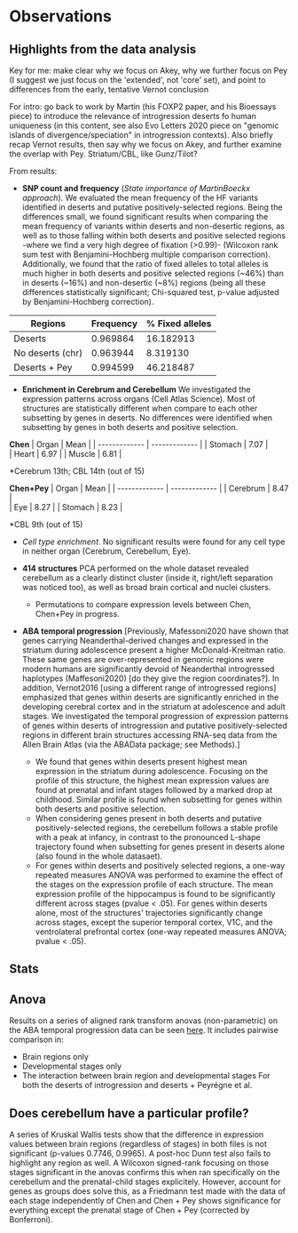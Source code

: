 # Observations
## Highlights from the data analysis
Key for me: make clear why we focus on Akey, why we further focus on Pey (I suggest we just focus on the 'extended', not 'core' set), and point to differences from the early, tentative Vernot conclusion

For intro: go back to work by Martin (his FOXP2 paper, and his Bioessays piece) to introduce the relevance of introgression deserts fo human uniqueness (in this content, see also Evo Letters 2020 piece on "genomic islands of divergence/speciation" in introgression contexts). Also briefly recap Vernot results, then say why we focus on Akey, and further examine the overlap with Pey. Striatum/CBL, like Gunz/Tilot?

From results:

- **SNP count and frequency** (*State importance of MartinBoeckx approach*). We evaluated the mean frequency of the HF variants identified in deserts and putative positively-selected regions. Being the differences small, we found significant results when comparing the mean frequency of variants within deserts and non-desertic regions, as well as to those falling within both deserts and positive selected regions -where we find a very high degree of fixation (>0.99)- (Wilcoxon rank sum test with Benjamini-Hochberg multiple comparison correction). Additionally, we found that the ratio of fixed alleles to total alleles is much higher in both deserts and positive selected regions (~46%) than in deserts (~16%) and non-desertic (~8%) regions (being all these differences statistically significant; Chi-squared test, p-value adjusted by Benjamini-Hochberg correction).

| Regions  | Frequency | % Fixed alleles |
| ------------- | ------------- | ------------- |
| Deserts  | 0.969864  |  16.182913  |
| No deserts (chr)  | 0.963944  | 8.319130  |
| Deserts + Pey  | 0.994599  | 46.218487  |


- **Enrichment in Cerebrum and Cerebellum** We investigated the expression patterns across organs (Cell Atlas Science). Most of structures are statistically different when compare to each other subsetting by genes in deserts. No differences were identified when subsetting by genes in both deserts and positive selection.

**Chen**
| Organ  | Mean | 
| ------------- | ------------- | 
| Stomach  | 7.07  |  
| Heart  | 6.97  |
| Muscle  | 6.81 | 

*Cerebrum 13th; CBL 14th (out of 15)

**Chen+Pey**
| Organ | Mean | 
| ------------- | ------------- | 
| Cerebrum  | 8.47  |  
| Eye  | 8.27  |
| Stomach  | 8.23 | 

*CBL 9th (out of 15)

  + *Cell type enrichment*. No significant results were found for any cell type in neither organ (Cerebrum, Cerebellum, Eye).
- **414 structures** PCA performed on the whole dataset revealed cerebellum as a clearly distinct cluster (inside it, right/left separation was noticed too), as well as broad brain cortical and nuclei clusters. 
  + Permutations to compare expression levels between Chen, Chen+Pey in progress.

- **ABA temporal progression**  [Previously, Mafessoni2020 have shown that genes carrying Neanderthal-derived changes and expressed in the striatum during adolescence present a higher McDonald-Kreitman ratio. These same genes are over-represented in genomic regions were modern humans are significantly devoid of Neanderthal introgressed haplotypes (Maffesoni2020) [do they give the region coordinates?]. In addition, Vernot2016 [using a different range of introgressed regions] emphasized that genes within deserts are significantly enriched in the developing cerebral cortex and in the striatum at adolescence and adult stages. We investigated the temporal progression of expression patterns of genes within deserts of introgression and putative positively-selected regions in different brain structures accessing RNA-seq data from the Allen Brain Atlas (via the ABAData package; see Methods).] 
  + We found that genes within deserts present highest mean expression in the striatum during adolescence. Focusing on the profile of this structure, the highest mean expression values are found at prenatal and infant stages followed by a marked drop at childhood. Similar profile is found when subsetting for genes within both deserts and positive selection.
  + When considering genes present in both deserts and putative positively-selected regions, the cerebellum follows a stable profile with a peak at infancy, in contrast to the pronounced L-shape trajectory found when subsetting for genes present in deserts alone (also found in the whole datasaet). 
  + For genes within deserts and positively selected regions, a one-way repeated measures ANOVA was performed to examine the effect of the stages on the expression profile of each structure. The mean expression profile of the hippocampus is found to be significantly different across stages (pvalue < .05). For genes within deserts alone, most of the structures' trajectories significantly change across stages, except the superior temporal cortex, V1C, and the ventrolateral prefrontal cortex (one-way repeated measures ANOVA; pvalue < .05).

## Stats

## Anova
Results on a series of aligned rank transform anovas (non-parametric) on the ABA temporal progression data can be seen [here](https://github.com/jjaa-mp/raul_tesina/tree/master/0.code/R_scripts/output/anova). It includes pairwise comparison in:
- Brain regions only
- Developmental stages only
- The interaction between brain region and developmental stages
For both the deserts of introgression and deserts + Peyrégne et al.

## Does cerebellum have a particular profile?
A series of Kruskal Wallis tests show that the difference in expression values between brain regions (regardless of stages) in both files is not significant (p-values 0.7746, 0.9965). A post-hoc Dunn test also fails to highlight any region as well. A Wilcoxon signed-rank focusing on those stages significant in the anovas confirms this when ran specifically on the cerebellum and the prenatal-child stages explicitely. However, account for genes as groups does solve this, as a Friedmann test made with the data of each stage independently of Chen and Chen + Pey shows significance for everything except the prenatal stage of Chen + Pey (corrected by Bonferroni).
